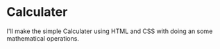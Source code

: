# Calculater
I'll make the simple Calculater using HTML and CSS with doing an some mathematical operations.
